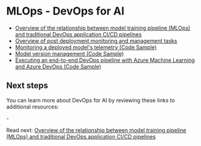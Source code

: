 # MLOps - DevOps for AI


- [Overview of the relationship between model training pipeline (MLOps) and traditional DevOps application CI/CD pipelines](./mlops-and-devops/README.md)
- [Overview of post deployment monitoring and management tasks](./post-deployment-monitoring-and-management/README.md)
- [Monitoring a deployed model's telemetry (Code Sample)](./monitoring-telemetry-code-sample.md)
- [Model version management (Code Sample)](./model-version-management-code-sample.md)
- [Executing an end-to-end DevOps pipeline with Azure Machine Learning and Azure DevOps (Code Sample)](./e2e-pipeline-code-sample.md)

## Next steps

You can learn more about DevOps for AI by reviewing these links to additional resources:

-[]()

Read next: [Overview of the relationship between model training pipeline (MLOps) and traditional DevOps application CI/CD pipelines](./mlops-and-devops/README.md)

